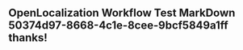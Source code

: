 <properties
ms.topic="hero-topic"
ms.test1="hero-topic"
ms.test2="test"/>


## OpenLocalization Workflow Test MarkDown 50374d97-8668-4c1e-8cee-9bcf5849a1ff thanks!



<!--HONumber=Sep16_HO1-->



